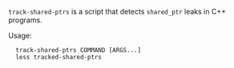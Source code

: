 ``track-shared-ptrs`` is a script that detects ``shared_ptr`` leaks in C++ programs.

Usage:

```
  track-shared-ptrs COMMAND [ARGS...]
  less tracked-shared-ptrs
```
